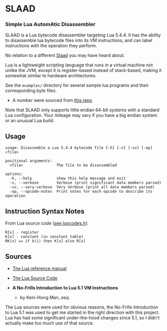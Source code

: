 
# SLAAD
### Simple Lua AutomAtic Disassembler

SLAAD is a Lua bytecode disassembler targeting Lua 5.4.4. 
It has the ability to disassemble lua bytecode files into its VM instructions, and can label instructions with the operation they perform.

No relation to a different [Slaad](https://forgottenrealms.fandom.com/wiki/Slaad) you may have heard about.

Lua is a lightweight scripting language that runs in a virtual machine not unlike the JVM, except it is register-based instead of stack-based, making it somewhat similar to hardware architectures.

See the `examples/` directory for several sample lua programs and their corresponding byte files.
* A number were sourced from [this repo](https://github.com/Cabrra/LUA-Projects)

Note that SLAAD only supports little endian 64-bit systems with a standard Lua configuration. Your mileage may vary if you have a big endian system or an unusual Lua build.

## Usage
```
usage: Disassemble a Lua 5.4.4 bytecode file [-h] [-v] [-vv] [-op] <file>

positional arguments:
  <file>               The file to be disassembled

options:
  -h, --help           show this help message and exit
  -v, --verbose        Verbose (print significant data members parsed)
  -vv, --very-verbose  Very Verbose (print all data members parsed)
  -op, --opcode-notes  Print notes for each opcode to describe its operation
```

## Instruction Syntax Notes
From Lua source code ([see lopcodes.h](https://www.lua.org/source/5.4/lopcodes.h.html)):
```
R[x] - register
K[x] - constant (in constant table)
RK(x) == if k(i) then K[x] else R[x]
```

## Sources
* [The Lua reference manual](https://www.lua.org/manual/5.4/)
* [The Lua Source Code](https://www.lua.org/source/5.4/)

* __A No-Frills Introduction to Lua 5.1 VM Instructions__
  * by Kein-Hong Man, esq. <khman AT users.sf.net>

The Lua sources were used for obvious reasons, the No-Frills Introduction to Lua 5.1 was used to get me started in the right direction with this project. Lua has had some significant under-the-hood changes since 5.1, so I didn't actually make too much use of that source.

